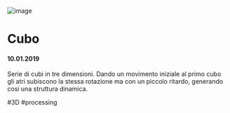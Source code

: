 ![image](https://github.com/KeremTurkyilmaz/TypeMismatchSketches/blob/master/Cubo/image/Cubo.jpg)

# Cubo

#### 10.01.2019

Serie di cubi in tre dimensioni. Dando un movimento iniziale al primo cubo gli atri subiscono la stessa rotazione ma con un piccolo ritardo, generando cosi una struttura dinamica.

\#3D \#processing 
